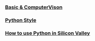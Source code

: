 ### [Basic & ComputerVison](./Basic%20&%20ComputerVison/)

### [Python Style](./Python%20Style/파이썬을%20파이썬답게.md)

### [How to use Python in Silicon Valley](./How%20to%20use%20Python%20in%20Silicon%20Valley/)